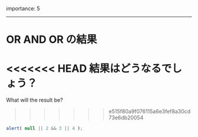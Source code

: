 importance: 5

---

# OR AND OR の結果

<<<<<<< HEAD
結果はどうなるでしょう？
=======
What will the result be?
>>>>>>> e515f80a9f076115a6e3fef8a30cd73e6db20054

```js
alert( null || 2 && 3 || 4 );
```
